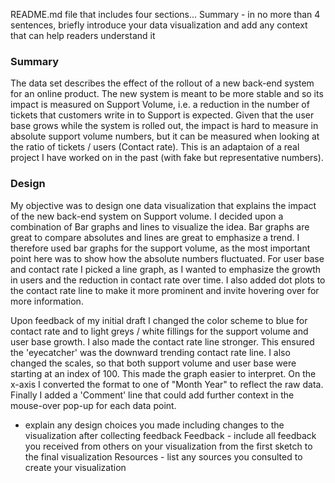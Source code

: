 README.md file that includes four sections...
Summary - in no more than 4 sentences, briefly introduce your data visualization and add any context that can help readers understand it

### Summary

The data set describes the effect of the rollout of a new back-end system for an online product. The new system is meant to be more stable and so its impact is measured on Support Volume, i.e. a reduction in the number of tickets that customers write in to Support is expected. Given that the user base grows while the system is rolled out, the impact is hard to measure in absolute support volume numbers, but it can be measured when looking at the ratio of tickets / users (Contact rate). This is an adaptaion of a real project I have worked on in the past (with fake but representative numbers).

### Design
My objective was to design one data visualization that explains the impact of the new back-end system on Support volume. I decided upon a combination of Bar graphs and lines to visualize the idea. Bar graphs are great to compare absolutes and lines are great to emphasize a trend. I therefore used bar graphs for the support volume, as the most important point here was to show how the absolute numbers fluctuated. For user base and contact rate I picked a line graph, as I wanted to emphasize the growth in users and the reduction in contact rate over time. I also added dot plots to the contact rate line to make it more prominent and invite hovering over for more information.

Upon feedback of my initial draft I changed the color scheme to blue for contact rate and to light greys / white fillings for the support volume and user base growth. I also made the contact rate line stronger. This ensured the 'eyecatcher' was the downward trending contact rate line. I also changed the scales, so that both support volume and user base were starting at an index of 100. This made the graph easier to interpret. On the x-axis I converted the format to one of "Month Year" to reflect the raw data. Finally I added a 'Comment' line that could add further context in the mouse-over pop-up for each data point.


- explain any design choices you made including changes to the visualization after collecting feedback
Feedback - include all feedback you received from others on your visualization from the first sketch to the final visualization
Resources - list any sources you consulted to create your visualization
